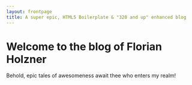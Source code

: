 ```yaml
---
layout: frontpage
title: A super epic, HTML5 Boilerplate & "320 and up" enhanced blog
---
```

# Welcome to the blog of Florian Holzner
Behold, epic tales of awesomeness await thee who enters my realm!